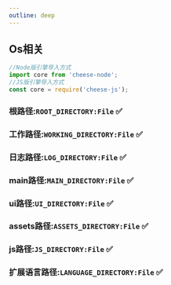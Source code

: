 ```yaml
---
outline: deep
---
```


## Os相关

```javascript
//Node版引擎导入方式
import core from 'cheese-node';
//JS版引擎导入方式
const core = require('cheese-js');
```

### 根路径:`ROOT_DIRECTORY:File` :white_check_mark:
### 工作路径:`WORKING_DIRECTORY:File` :white_check_mark:
### 日志路径:`LOG_DIRECTORY:File` :white_check_mark:
### main路径:`MAIN_DIRECTORY:File` :white_check_mark:
### ui路径:`UI_DIRECTORY:File` :white_check_mark:
### assets路径:`ASSETS_DIRECTORY:File` :white_check_mark:
### js路径:`JS_DIRECTORY:File` :white_check_mark:
### 扩展语言路径:`LANGUAGE_DIRECTORY:File` :white_check_mark:

